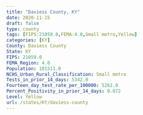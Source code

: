 ```yaml
---
title: "Daviess County, KY"
date: 2020-11-15
draft: false
type: county
tags: [FIPS:21059.0,FEMA:4.0,Small metro,Yellow]
categories: [KY]
County: Daviess County
State: KY
FIPS: 21059.0
FEMA_Region: 4.0
Population: 101511.0
NCHS_Urban_Rural_Classification: Small metro
Tests_in_prior_14_days: 5342.0
Fourteen_day_test_rate_per_100000: 5262.0
Percent_Positivity_in_prior_14_days: 0.072
Level: Yellow
url: /states/KY/daviess-county
---
```



